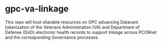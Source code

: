 # gpc-va-linkage
This repo will host sharable resources on GPC advancing Datavant tokenization of the Veterans Administration (VA) and Department of Defense (DoD) electronic health records to support linkage across PCORnet and the corresponding Governance processes.

